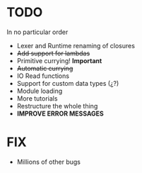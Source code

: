TODO
====

In no particular order

- Lexer and Runtime renaming of closures
- ~~Add support for lambdas~~
- Primitive currying! **Important**
- ~~Automatic currying~~
- IO Read functions
- Support for custom data types (¿?)
- Module loading
- More tutorials
- Restructure the whole thing
- **IMPROVE ERROR MESSAGES**

FIX
===

- Millions of other bugs
